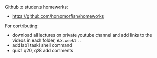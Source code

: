 


Github to students homeworks:
- https://github.com/homomorfism/homeworks



For contributing:
- download all lectures on private youtube channel and add links to the videos in each folder, e.x. ```week1``` ...
- add lab1 task1 shell command 
- quiz1 q20, q28 add comments